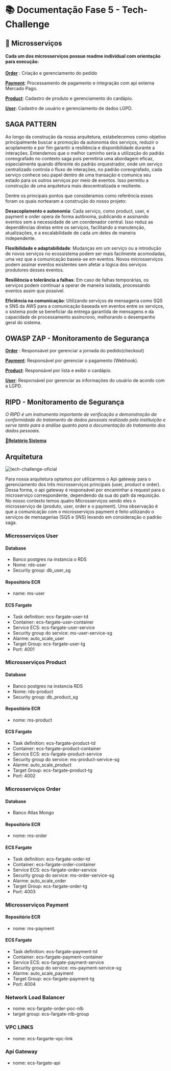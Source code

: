 # 📚 Documentação Fase 5 - Tech-Challenge

## 🔗 Microsserviços

#### Cada um dos microsserviços possue readme individual com orientação para execução:

[**Order**](https://github.com/FIAP-SOAT2/ms-order) : Criação e gerenciamento do pedido

[**Payment**](https://github.com/FIAP-SOAT2/ms-payment): Processamento de pagamento e integração com api externa Mercado Pago.

[**Product**](https://github.com/FIAP-SOAT2/ms-product): Cadastro de produto e gerenciamento do cardápio.

[**User**](https://link-da-documentação): Cadastro de usuário e gerenciamento de dados LGPD.


## SAGA PATTERN

Ao longo da construção da nossa arquitetura, estabelecemos como objetivo principalmente buscar a promoção da autonomia dos serviços, reduzir o acoplamento e por fim garantir a resiliência e disponibilidade durante a interações. Entendemos que o melhor caminho seria a utilização do padrão coreografado no contexto saga pois permitiria uma abordagem eficaz, especialmente quando diferente do padrão orquestrador, onde um serviço centralizado controla o fluxo de interações, no padrão coreografado, cada serviço conhece seu papel dentro de uma transação e comunica seu estado para os outros serviços por meio de eventos. Isso permitiu a construção de uma arquitetura mais descentralizada e resiliente.

Dentre os principais pontos que consideramos como referência esses foram os quais nortearam a construção do nosso projeto:

**Desacoplamento e autonomia**: Cada serviço, como product, user, e payment e order opera de forma autônoma, publicando e assinando eventos sem a necessidade de um coordenador central. Isso reduz as dependências diretas entre os serviços, facilitando a manutenção, atualizações, e a escalabilidade de cada um deles de maneira independente.

**Flexibilidade e adaptabilidade**: Mudanças em um serviço ou a introdução de novos serviços no ecossistema podem ser mais facilmente acomodadas, uma vez que a comunicação baseia-se em eventos. Novos microsserviços podem assinar eventos existentes sem afetar a lógica dos serviços produtores desses eventos.

**Resiliência e tolerância a falhas**: Em caso de falhas temporárias, os serviços podem continuar a operar de maneira isolada, processando eventos assim que possível.

**Eficiência na comunicação**: Utilizando serviços de mensageria como SQS e SNS da AWS para a comunicação baseada em eventos entre os serviços, o sistema pode se beneficiar da entrega garantida de mensagens e da capacidade de processamento assíncrono, melhorando o desempenho geral do sistema.

## OWASP ZAP - Monitoramento de Segurança

[**Order**](https://drive.google.com/drive/folders/1IzJNK9dAFRUawz07N6SC-hrHx6EdCPAO?usp=drive_link) : Responsável por gerenciar a jornada do pedido(checkout)

[**Payment**](https://drive.google.com/drive/folders/1ilU8gDqGHmhLD10bwdFkOZxfloscgNNw?usp=drive_link): Responsável por gerenciar o pagamento (Webhook).

[**Product**](https://drive.google.com/drive/folders/1Qr13CFLKTArvdCASHeSS_nUdpjLIsmCZ?usp=drive_link): Responsável por lista e exibir o cardápio.

[**User**](https://drive.google.com/drive/folders/14TbQ7O11hZK_uJ1pcxP1C2HWKQi_NegP?usp=drive_link): Responsável por gerenciar as informações do usuário de acordo com a LGPD.

## RIPD - Monitoramento de Segurança

*O RIPD é um instrumento importante de verificação e demonstração da conformidade do tratamento de dados pessoais realizado pela instituição e serve tanto para a análise quanto para a documentação do tratamento dos dados pessoais.*

[**🔗Relatório Sistema**](https://drive.google.com/file/d/17hiQvmfRr14XLQvOGaTX2ky8tQ6J2m3X/view?usp=drive_link)

## Arquitetura 

![tech-challenge-oficial](https://github.com/FIAP-SOAT2/project-doc/assets/42720116/4503c2f9-97cb-42dd-a895-1931ec0e577d)

Para nossa arquitetura optamos por utilizarmos o Api gateway para o gerenciamento dos três microsserviços principais (user, product e order). Dessa forma, o api gateway é responsável por encaminhar a request para o microserviço correspondente, dependendo da sua do path da requisição.
No nosso contexto temos quatro Microsserviços sendo eles o microsserviço de (produto, user, order e o payment). Uma observação é que a comunicação com o microsserviços payment é feito utilizando o serviços de mensagerias (SQS e SNS) levando em consideração o padrão saga.

### Microsserviços User
#### Database
-   Banco postgres na instancia o RDS
-   Nome: rds-user
-   Security group: db_user_sg

#### Repositório ECR
- name: ms-user

#### ECS Fargate
- Task definition: ecs-fargate-user-td
- Container: ecs-fargate-user-container
- Service ECS: ecs-fargate-user-service
- Security group do service: ms-user-service-sg
- Alarme: auto_scale_user
- Target Group: ecs-fargate-user-tg 
- Port: 4001

### Microsserviços Product

#### Database
- Banco postgres na instancia RDS
-   Nome: rds-product
-   Security group: db_product_sg

#### Repositório ECR
- nome: ms-product

#### ECS Fargate
- Task definition: ecs-fargate-product-td
- Container: ecs-fargate-product-container
- Service ECS: ecs-fargate-product-service
- Security group do service: ms-product-service-sg
- Alarme: auto_scale_product
- Target Group: ecs-fargate-product-tg 
- Port: 4002

### Microsserviços Order

#### Database
- Banco Atlas Mongo

#### Repositório ECR
- nome: ms-order

#### ECS Fargate
- Task definition: ecs-fargate-order-td
- Container: ecs-fargate-order-container
- Service ECS: ecs-fargate-order-service
- Security group do service: ms-order-service-sg
- Alarme: auto_scale_order
- Target Group: ecs-fargate-order-tg 
- Port: 4003

### Microsserviços Payment

#### Repositório ECR
- nome: ms-payment

#### ECS Fargate
- Task definition: ecs-fargate-payment-td
- Container: ecs-fargate-payment-container
- Service ECS: ecs-fargate-payment-service
- Security group do service: ms-payment-service-sg
- Alarme: auto_scale_payment
- Target Group: ecs-fargate-payment-tg 
- Port: 4004

### Network Load Balancer
- nome: ecs-fargate-order-poc-nlb
- target group: ecs-fargate-nlb-group

### VPC LINKS
- nome: ecs-fargarte-vpc-link

### Api Gateway 
- nome: ecs-fargate-api
